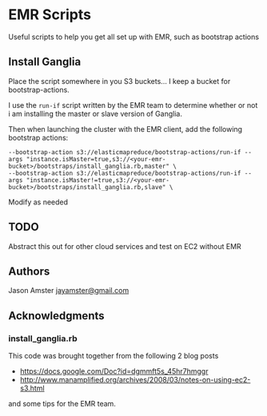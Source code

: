 EMR Scripts
===========

Useful scripts to help you get all set up with EMR, such as bootstrap actions

Install Ganglia
---------------
    
Place the script somewhere in you S3 buckets... I keep a bucket for bootstrap-actions.

I use the <code>run-if</code> script written by the EMR team to determine whether or not i am installing the master or slave version of Ganglia.

Then when launching the cluster with the EMR client, add the following bootstrap actions:

    --bootstrap-action s3://elasticmapreduce/bootstrap-actions/run-if --args "instance.isMaster=true,s3://<your-emr-bucket>/bootstraps/install_ganglia.rb,master" \
    --bootstrap-action s3://elasticmapreduce/bootstrap-actions/run-if --args "instance.isMaster!=true,s3://<your-emr-bucket>/bootstraps/install_ganglia.rb,slave" \

Modify as needed


TODO
-----------
Abstract this out for other cloud services and test on EC2 without EMR


Authors
-------

Jason Amster <jayamster@gmail.com>

Acknowledgments
---------------
### install_ganglia.rb

This code was brought together from the following 2 blog posts

* https://docs.google.com/Doc?id=dgmmft5s_45hr7hmggr
* http://www.manamplified.org/archives/2008/03/notes-on-using-ec2-s3.html

and some tips for the EMR team.